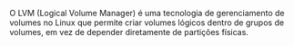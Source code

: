 O LVM (Logical Volume Manager) é uma tecnologia de gerenciamento de volumes no Linux que permite criar volumes lógicos dentro de grupos de volumes, em vez de depender diretamente de partições físicas.